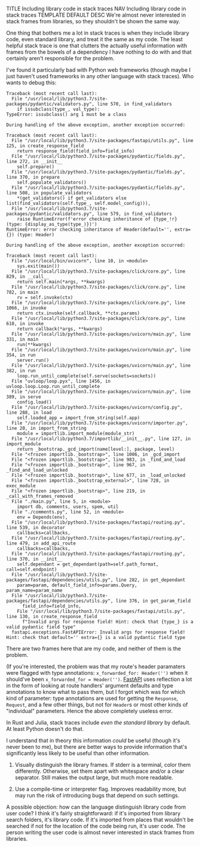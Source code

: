 TITLE Including library code in stack traces
NAV Including library code in stack traces
TEMPLATE DEFAULT
DESC We're almost never interested in stack frames from libraries, so they shouldn't be shown the same way.

One thing that bothers me a lot in stack traces is when they include library code, even standard library, and treat it the same as my code. The least helpful stack trace is one that clutters the actually useful information with frames from the bowels of a dependency I have nothing to do with and that certainly aren't responsible for the problem.

I've found it particularly bad with Python web frameworks (though maybe I just haven't used frameworks in any other language with stack traces). Who wants to debug this:
```
Traceback (most recent call last):
  File "/usr/local/lib/python3.7/site-packages/pydantic/validators.py", line 570, in find_validators
    if issubclass(type_, val_type):
TypeError: issubclass() arg 1 must be a class

During handling of the above exception, another exception occurred:

Traceback (most recent call last):
  File "/usr/local/lib/python3.7/site-packages/fastapi/utils.py", line 125, in create_response_field
    return response_field(field_info=field_info)
  File "/usr/local/lib/python3.7/site-packages/pydantic/fields.py", line 272, in __init__
    self.prepare()
  File "/usr/local/lib/python3.7/site-packages/pydantic/fields.py", line 370, in prepare
    self.populate_validators()
  File "/usr/local/lib/python3.7/site-packages/pydantic/fields.py", line 508, in populate_validators
    *(get_validators() if get_validators else list(find_validators(self.type_, self.model_config))),
  File "/usr/local/lib/python3.7/site-packages/pydantic/validators.py", line 579, in find_validators
    raise RuntimeError(f'error checking inheritance of {type_!r} (type: {display_as_type(type_)})')
RuntimeError: error checking inheritance of Header(default='', extra={}) (type: Header)

During handling of the above exception, another exception occurred:

Traceback (most recent call last):
  File "/usr/local/bin/uvicorn", line 10, in <module>
    sys.exit(main())
  File "/usr/local/lib/python3.7/site-packages/click/core.py", line 829, in __call__
    return self.main(*args, **kwargs)
  File "/usr/local/lib/python3.7/site-packages/click/core.py", line 782, in main
    rv = self.invoke(ctx)
  File "/usr/local/lib/python3.7/site-packages/click/core.py", line 1066, in invoke
    return ctx.invoke(self.callback, **ctx.params)
  File "/usr/local/lib/python3.7/site-packages/click/core.py", line 610, in invoke
    return callback(*args, **kwargs)
  File "/usr/local/lib/python3.7/site-packages/uvicorn/main.py", line 331, in main
    run(**kwargs)
  File "/usr/local/lib/python3.7/site-packages/uvicorn/main.py", line 354, in run
    server.run()
  File "/usr/local/lib/python3.7/site-packages/uvicorn/main.py", line 382, in run
    loop.run_until_complete(self.serve(sockets=sockets))
  File "uvloop/loop.pyx", line 1456, in uvloop.loop.Loop.run_until_complete
  File "/usr/local/lib/python3.7/site-packages/uvicorn/main.py", line 389, in serve
    config.load()
  File "/usr/local/lib/python3.7/site-packages/uvicorn/config.py", line 288, in load
    self.loaded_app = import_from_string(self.app)
  File "/usr/local/lib/python3.7/site-packages/uvicorn/importer.py", line 20, in import_from_string
    module = importlib.import_module(module_str)
  File "/usr/local/lib/python3.7/importlib/__init__.py", line 127, in import_module
    return _bootstrap._gcd_import(name[level:], package, level)
  File "<frozen importlib._bootstrap>", line 1006, in _gcd_import
  File "<frozen importlib._bootstrap>", line 983, in _find_and_load
  File "<frozen importlib._bootstrap>", line 967, in _find_and_load_unlocked
  File "<frozen importlib._bootstrap>", line 677, in _load_unlocked
  File "<frozen importlib._bootstrap_external>", line 728, in exec_module
  File "<frozen importlib._bootstrap>", line 219, in _call_with_frames_removed
  File "./main.py", line 5, in <module>
    import db, comments, users, spem, util
  File "./comments.py", line 52, in <module>
    env = Depends(env),
  File "/usr/local/lib/python3.7/site-packages/fastapi/routing.py", line 539, in decorator
    callbacks=callbacks,
  File "/usr/local/lib/python3.7/site-packages/fastapi/routing.py", line 479, in add_api_route
    callbacks=callbacks,
  File "/usr/local/lib/python3.7/site-packages/fastapi/routing.py", line 370, in __init__
    self.dependant = get_dependant(path=self.path_format, call=self.endpoint)
  File "/usr/local/lib/python3.7/site-packages/fastapi/dependencies/utils.py", line 282, in get_dependant
    param=param, default_field_info=params.Query, param_name=param_name
  File "/usr/local/lib/python3.7/site-packages/fastapi/dependencies/utils.py", line 376, in get_param_field
      field_info=field_info,
    File "/usr/local/lib/python3.7/site-packages/fastapi/utils.py", line 130, in create_response_field
      f"Invalid args for response field! Hint: check that {type_} is a valid pydantic field type"
  fastapi.exceptions.FastAPIError: Invalid args for response field! Hint: check that default='' extra={} is a valid pydantic field type
```
There are two frames here that are my code, and neither of them is the problem.

(If you're interested, the problem was that my route's header paramaters were flagged with type annotations: `x_forwarded_for: Header('')` when it should've been `x_forwarded_for = Header('')`. [FastAPI](https://fastapi.tiangolo.com) uses reflection a lot in the form of looking at route handlers' argument defaults and type annotations to know what to pass them, but I forgot which was for which kind of parameter: type annotations are used for getting the `Response`, `Request`, and a few other things, but not for `Header`s or most other kinds of "individual" parameters. Hence the above completely useless error.

In Rust and Julia, stack traces include *even the standard library* by default. At least Python doesn't do that.

I understand that in theory this information *could* be useful (though it's never been to me), but there are better ways to provide information that's significantly less likely to be useful than other information.

1. Visually distinguish the library frames. If stderr is a terminal, color them differently. Otherwise, set them apart with whitespace and/or a clear separator. Still makes the output large, but much more readable.

2. Use a compile-time or interpreter flag. Improves readability more, but may run the risk of introducing bugs that depend on such settings.

A possible objection: how can the language distinguish library code from user code? I think it's fairly straightforward: if it's imported from library search folders, it's library code. If it's imported from places that wouldn't be searched if not for the location of the code being run, it's user code. The person writing the user code is almost never interested in stack frames from libraries.
